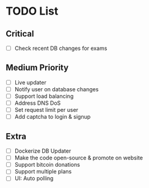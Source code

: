 # TODO List

## Critical

- [ ] Check recent DB changes for exams

## Medium Priority

- [ ] Live updater
- [ ] Notify user on database changes
- [ ] Support load balancing
- [ ] Address DNS DoS
- [ ] Set request limit per user
- [ ] Add captcha to login & signup

## Extra

- [ ] Dockerize DB Updater
- [ ] Make the code open-source & promote on website
- [ ] Support bitcoin donations
- [ ] Support multiple plans
- [ ] UI: Auto polling
